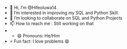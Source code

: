 - 👋 Hi, I’m @Hifeoluwa14
- 👀 I’m interested in improving my SQL and Python Skill.
- 💞️ I’m looking to collaborate on SQL and Python Projects
- 📫 How to reach me : Still working on that
- - 😄 Pronouns: He/Him
- ⚡ Fun fact: I love problems 😄

<!---
Hifeoluwa14/Hifeoluwa14 is a ✨ special ✨ repository because its `README.md` (this file) appears on your GitHub profile.
You can click the Preview link to take a look at your changes.
--->
